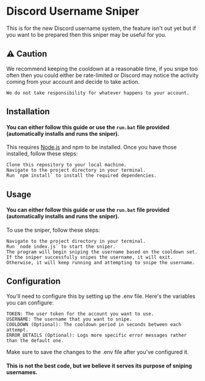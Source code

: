# Discord Username Sniper
This is for the new Discord username system, the feature isn't out yet but if you want to be prepared then this sniper may be useful for you.

## ⚠️ Caution
We recommend keeping the cooldown at a reasonable time, if you snipe too often then you could either be rate-limited or Discord may notice the activity coming from your account and decide to take action.

    We do not take responsibility for whatever happens to your account.

## Installation
#### You can either follow this guide or use the `run.bat` file provided (automatically installs and runs the sniper).
This requires [Node.js](https://nodejs.org/en/download) and npm to be installed. Once you have those installed, follow these steps:

    Clone this repository to your local machine.
    Navigate to the project directory in your terminal.
    Run `npm install` to install the required dependencies.

## Usage
#### You can either follow this guide or use the `run.bat` file provided (automatically installs and runs the sniper).
To use the sniper, follow these steps:

    Navigate to the project directory in your terminal.
    Run `node index.js` to start the sniper.
    The program will begin sniping the username based on the cooldown set.
    If the sniper successfully snipes the username, it will exit. Otherwise, it will keep running and attempting to snipe the username.

## Configuration
You'll need to configure this by setting up the .env file. Here's the variables you can configure:

    TOKEN: The user token for the account you want to use.
    USERNAME: The username that you want to snipe.
    COOLDOWN (Optional): The cooldown period in seconds between each attempt.
    ERROR_DETAILS (Optional): Logs more specific error messages rather than the default one.

Make sure to save the changes to the .env file after you've configured it.

#### This is not the best code, but we believe it serves its purpose of sniping usernames.
